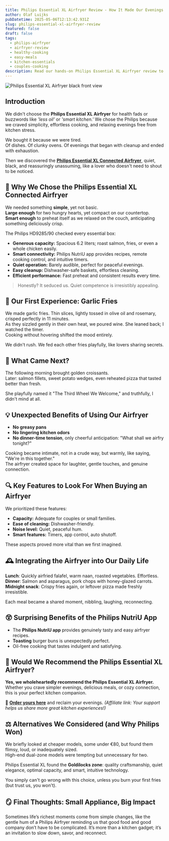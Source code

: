 ```yaml
---
title: Philips Essential XL Airfryer Review - How It Made Our Evenings Easy Again
author: Olaf Luijks
pubDatetime: 2025-05-06T12:13:42.931Z
slug: philips-essential-xl-airfryer-review
featured: false
draft: false
tags:
  - philips-airfryer
  - airfryer-review
  - healthy-cooking
  - easy-meals
  - kitchen-essentials
  - couples-cooking
description: Read our hands-on Philips Essential XL Airfryer review to see how it simplified cooking, reduced kitchen stress, and brought cozy evenings back into our life. Simple meals, perfect crispiness, genuine connection.
---
```


![Philips Essential XL Airfryer black front view](@/assets/images/91VMHRBnYdL._AC_SL1500_.jpg)

## Introduction

We didn't choose the **Philips Essential XL Airfryer** for health fads or buzzwords like _'less oil'_ or _'smart kitchen.'_ We chose the Philips because we craved simplicity, effortless cooking, and relaxing evenings free from kitchen stress.

We bought it because we were tired.  
Of dishes. Of clunky ovens. Of evenings that began with cleanup and ended with exhaustion.

Then we discovered the [**Philips Essential XL Connected Airfryer**](https://amzn.to/3FIPKdy), quiet, black, and reassuringly unassuming, like a lover who doesn't need to shout to be noticed.

## 🌿 Why We Chose the Philips Essential XL Connected Airfryer

We needed something **simple**, yet not basic.  
**Large enough** for two hungry hearts, yet compact on our countertop.  
**Smart enough** to preheat itself as we relaxed on the couch, anticipating something deliciously crisp.

The Philips HD9285/90 checked every essential box:

- **Generous capacity:** Spacious 6.2 liters; roast salmon, fries, or even a whole chicken easily.
- **Smart connectivity:** Philips NutriU app provides recipes, remote cooking control, and intuitive timers.
- **Quiet operation:** Barely audible, perfect for peaceful evenings.
- **Easy cleanup:** Dishwasher-safe baskets, effortless cleaning.
- **Efficient performance:** Fast preheat and consistent results every time.

> Honestly? It seduced us. Quiet competence is irresistibly appealing.

## 🍟 Our First Experience: Garlic Fries

We made garlic fries. Thin slices, lightly tossed in olive oil and rosemary, crisped perfectly in 11 minutes.  
As they sizzled gently in their own heat, we poured wine. She leaned back; I watched the timer.  
Cooking without hovering shifted the mood entirely.

We didn't rush. We fed each other fries playfully, like lovers sharing secrets.

## 🍗 What Came Next?

The following morning brought golden croissants.  
Later: salmon fillets, sweet potato wedges, even reheated pizza that tasted better than fresh.

She playfully named it "The Third Wheel We Welcome," and truthfully, I didn't mind at all.

## 💡 Unexpected Benefits of Using Our Airfryer

- **No greasy pans**
- **No lingering kitchen odors**
- **No dinner-time tension**, only cheerful anticipation: "What shall we airfry tonight?"

Cooking became intimate, not in a crude way, but warmly, like saying, "We're in this together."  
The airfryer created space for laughter, gentle touches, and genuine connection.

## 🔍 Key Features to Look For When Buying an Airfryer

We prioritized these features:

- **Capacity:** Adequate for couples or small families.
- **Ease of cleaning:** Dishwasher-friendly.
- **Noise level:** Quiet, peaceful hum.
- **Smart features:** Timers, app control, auto shutoff.

These aspects proved more vital than we first imagined.

## 🕰 Integrating the Airfryer into Our Daily Life

**Lunch**: Quickly airfried falafel, warm naan, roasted vegetables. Effortless.  
**Dinner**: Salmon and asparagus, pork chops with honey-glazed carrots.  
**Midnight snack**: Crispy fries again, or leftover pizza made freshly irresistible.

Each meal became a shared moment, nibbling, laughing, reconnecting.

## 😲 Surprising Benefits of the Philips NutriU App

- The **Philips NutriU app** provides genuinely tasty and easy airfryer recipes.
- **Toasting** burger buns is unexpectedly perfect.
- Oil-free cooking that tastes indulgent and satisfying.

## 🔁 Would We Recommend the Philips Essential XL Airfryer?

**Yes, we wholeheartedly recommend the Philips Essential XL Airfryer.**  
Whether you crave simpler evenings, delicious meals, or cozy connection, this is your perfect kitchen companion.

🔗 **[Order yours here](https://amzn.to/3FIPKdy)** and reclaim your evenings. _(Affiliate link: Your support helps us share more great kitchen experiences!)_

## ⚖️ Alternatives We Considered (and Why Philips Won)

We briefly looked at cheaper models, some under €80, but found them flimsy, loud, or inadequately sized.  
High-end dual-zone models were tempting but unnecessary for two.

Philips Essential XL found the **Goldilocks zone**: quality craftsmanship, quiet elegance, optimal capacity, and smart, intuitive technology.

You simply can't go wrong with this choice, unless you burn your first fries (but trust us, you won't).

## 🪞 Final Thoughts: Small Appliance, Big Impact

Sometimes life’s richest moments come from simple changes, like the gentle hum of a Philips Airfryer reminding us that good food and good company don’t have to be complicated. It’s more than a kitchen gadget; it’s an invitation to slow down, savor, and reconnect.
